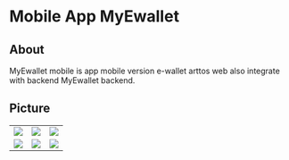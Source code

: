 # Mobile App MyEwallet
## About
MyEwallet mobile is app mobile version e-wallet arttos web also integrate with backend MyEwallet backend.

## Picture
<table>
<tr>
  <td><img src="https://user-images.githubusercontent.com/105355980/205482602-fd405b21-150b-4e54-bf2e-78cd6d42bacd.jpg"></td>
  <td><img src="https://user-images.githubusercontent.com/105355980/205482761-61d23efd-daf0-4054-b293-47ff470643d1.jpg"></td>
  <td><img src="https://user-images.githubusercontent.com/105355980/205482807-f569e337-617a-464d-bdf0-658b40f5e9fe.jpg"></td>
</tr>
<tr>
  <td><img src="https://user-images.githubusercontent.com/105355980/205482853-28569ea7-a8b1-42b0-ad4d-83cfc7c5ed72.jpg"></td>
  <td><img src="https://user-images.githubusercontent.com/105355980/205482887-d2bc0b72-b31f-4739-83dd-e24af7b5a5a9.jpg"></td>
  <td><img src="https://user-images.githubusercontent.com/105355980/205482902-28c18193-7676-4608-929e-e42fa868ccb4.jpg"></td>
</tr>

</table>
